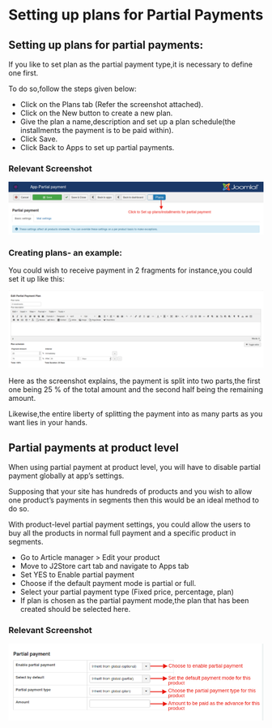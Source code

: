 # Setting up plans for Partial Payments

## Setting up plans for partial payments: <a id="setting-up-plans-for-partial-payments"></a>

If you like to set plan as the partial payment type,it is necessary to define one first.

To do so,follow the steps given below:

* Click on the Plans tab \(Refer the screenshot attached\).
* Click on the New button to create a new plan.
* Give the plan a name,description and set up a plan schedule\(the installments the payment is to be paid within\).
* Click Save.
* Click Back to Apps to set up partial payments.

### Relevant Screenshot <a id="relevant-screenshot"></a>

![partial payment paln](https://raw.githubusercontent.com/j2store/doc-images/master/partial-payments/setting-up-plans-for-partial-payments/app_partialpaymentplan.png)

### Creating plans- an example: <a id="creating-plans--an-example"></a>

You could wish to receive payment in 2 fragments for instance,you could set it up like this:

![plan setup](https://raw.githubusercontent.com/j2store/doc-images/master/partial-payments/setting-up-plans-for-partial-payments/app_partialpaymentplansetup.png)

Here as the screenshot explains, the payment is split into two parts,the first one being 25 % of the total amount and the second half being the remaining amount.

Likewise,the entire liberty of splitting the payment into as many parts as you want lies in your hands.

## Partial payments at product level <a id="partial-payments-at-product-level"></a>

When using partial payment at product level, you will have to disable partial payment globally at app’s settings.

Supposing that your site has hundreds of products and you wish to allow one product’s payments in segments then this would be an ideal method to do so.

With product-level partial payment settings, you could allow the users to buy all the products in normal full payment and a specific product in segments.

* Go to Article manager &gt; Edit your product
* Move to J2Store cart tab and navigate to Apps tab
* Set YES to Enable partial payment
* Choose if the default payment mode is partial or full.
* Select your partial payment type \(Fixed price, percentage, plan\)
* If plan is chosen as the partial payment mode,the plan that has been created should be selected here.

### Relevant Screenshot <a id="relevant-screenshot-1"></a>

![payment product](https://raw.githubusercontent.com/j2store/doc-images/master/partial-payments/setting-up-plans-for-partial-payments/app_partialpaymentproduct.png)

